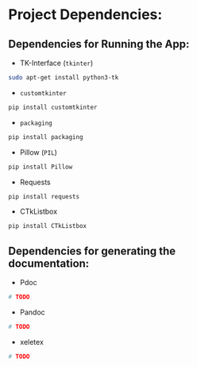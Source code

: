 # Project Dependencies:

## Dependencies for Running the App:

* TK-Interface (`tkinter`)

```sh
sudo apt-get install python3-tk
```

* `customtkinter`

```sh
pip install customtkinter
```

* `packaging`

```sh
pip install packaging
```

* Pillow (`PIL`)

```sh
pip install Pillow
```

* Requests

```sh
pip install requests
```

* CTkListbox

```sh
pip install CTkListbox
```

## Dependencies for generating the documentation:

* Pdoc

```sh
# TODO
```

* Pandoc

```sh
# TODO
```

* xeletex

```sh
# TODO
```
